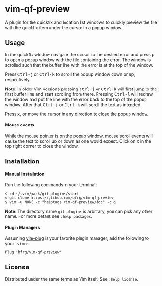 # vim-qf-preview

A plugin for the quickfix and location list windows to quickly preview the file
with the quickfix item under the cursor in a popup window.


## Usage

In the quickfix window navigate the cursor to the desired error and press
<kbd>p</kbd> to open a popup window with the file containing the error. The
window is scrolled such that the buffer line with the error is at the top of the
window.

Press <kbd>Ctrl-j</kbd> or <kbd>Ctrl-k</kbd> to scroll the popup window down
or up, respectively.

**Note:** In older Vim versions pressing <kbd>Ctrl-j</kbd> or <kbd>Ctrl-k</kbd>
will first jump to the first buffer line and start scrolling from there.
Pressing <kbd>Ctrl-l</kbd> will redraw the window and put the line with the
error back to the top of the popup window. After that <kbd>Ctrl-j</kbd> or
<kbd>Ctrl-k</kbd> will scroll the text as intended.

Press <kbd>x</kbd>, or move the cursor in any direction to close the popup
window.

#### Mouse events

While the mouse pointer is on the popup window, mouse scroll events will cause
the text to scroll up or down as one would expect. Click on `X` in the top right
corner to close the window.


## Installation

#### Manual Installation

Run the following commands in your terminal:
```
$ cd ~/.vim/pack/git-plugins/start
$ git clone https://github.com/bfrg/vim-qf-preview
$ vim -u NONE -c "helptags vim-qf-preview/doc" -c q
```
**Note:** The directory name `git-plugins` is arbitrary, you can pick any other
name. For more details see `:help packages`.

#### Plugin Managers

Assuming [vim-plug](https://github.com/junegunn/vim-plug) is your favorite
plugin manager, add the following to your `.vimrc`:
```vim
Plug 'bfrg/vim-qf-preview'
```


## License

Distributed under the same terms as Vim itself. See `:help license`.
